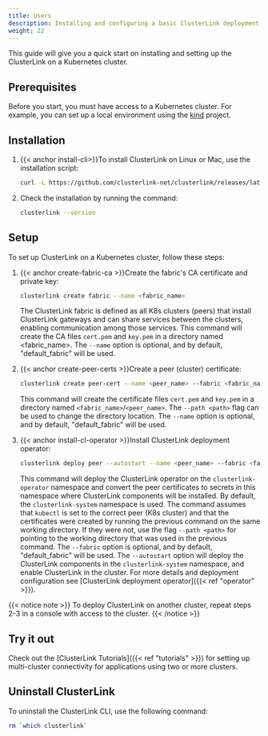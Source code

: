 ```yaml
---
title: Users
description: Installing and configuring a basic ClusterLink deployment
weight: 22
---
```


This guide will give you a quick start on installing and setting up the ClusterLink on a Kubernetes cluster.

## Prerequisites

Before you start, you must have access to a Kubernetes cluster.
For example, you can set up a local environment using the [kind](https://kind.sigs.k8s.io/) project.

## Installation

1. {{< anchor install-cli>}}To install ClusterLink on Linux or Mac, use the installation script:

   ```sh
   curl -L https://github.com/clusterlink-net/clusterlink/releases/latest/download/clusterlink.sh | sh -
   ```

1. Check the installation by running the command:

   ```sh
   clusterlink --version
   ```

## Setup

To set up ClusterLink on a Kubernetes cluster, follow these steps:

1. {{< anchor create-fabric-ca >}}Create the fabric's CA certificate and private key:

   ```sh
   clusterlink create fabric --name <fabric_name>
   ```

   The ClusterLink fabric is defined as all K8s clusters (peers) that install ClusterLink gateways
    and can share services between the clusters, enabling communication among those services.
    This command will create the CA files `cert.pem` and `key.pem` in a directory named <fabric_name>.
    The `--name` option is optional, and by default, "default_fabric" will be used.

1. {{< anchor create-peer-certs >}}Create a peer (cluster) certificate:

   ```sh
   clusterlink create peer-cert --name <peer_name> --fabric <fabric_name>
   ```

   This command will create the certificate files `cert.pem` and `key.pem`
    in a directory named `<fabric_name>`/`<peer_name>`.
    The `--path <path>` flag can be used to change the directory location.
    The `--name` option is optional, and by default, "default_fabric" will be used.

1. {{< anchor install-cl-operator >}}Install ClusterLink deployment operator:

   ```sh
   clusterlink deploy peer --autostart --name <peer_name> --fabric <fabric_name>
   ```

   This command will deploy the ClusterLink operator on the `clusterlink-operator` namespace
    and convert the peer certificates to secrets in this namespace where ClusterLink components will be installed.
    By default, the `clusterlink-system` namespace is used.
    The command assumes that `kubectl` is set to the correct peer (K8s cluster)
    and that the certificates were created by running the previous command on the same working directory.
    If they were not, use the flag `--path <path>` for pointing to the working directory
    that was used in the previous command.
    The `--fabric` option is optional, and by default, "default_fabric" will be used.
    The `--autostart` option will deploy the ClusterLink components in the `clusterlink-system` namespace,
    and enable ClusterLink in the cluster.
    For more details and deployment configuration see [ClusterLink deployment operator]({{< ref "operator" >}}).

{{< notice note >}}
To deploy ClusterLink on another cluster, repeat steps 2-3 in a console with access to the cluster.
{{< /notice >}}

## Try it out

Check out the [ClusterLink Tutorials]({{< ref "tutorials" >}}) for setting up
multi-cluster connectivity for applications using two or more clusters.

## Uninstall ClusterLink

To uninstall the ClusterLink CLI, use the following command:

```sh
rm `which clusterlink`
```
